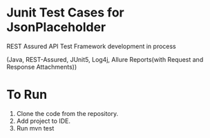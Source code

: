 # Junit Test Cases for JsonPlaceholder
REST Assured API Test Framework development in process

(Java, REST-Assured, JUnit5, Log4j, Allure Reports(with Request and Response Attachments))

# To Run
1. Clone the code from the repository.
2. Add project to IDE.
3. Run mvn test